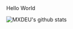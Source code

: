 

<!--
**MXDEU/MXDEU** is a ✨ _special_ ✨ repository because its `README.md` (this file) appears on your GitHub profile.


--> Hello World
![MXDEU's github stats](https://github-readme-stats.vercel.app/api?username=MXDEU&show_icons=true&theme=radical)
